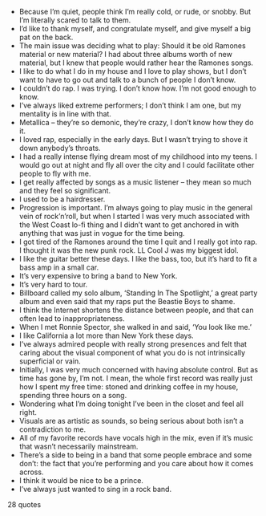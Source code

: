  - Because I’m quiet, people think I’m really cold, or rude, or snobby. But I’m literally scared to talk to them.
 - I’d like to thank myself, and congratulate myself, and give myself a big pat on the back.
 - The main issue was deciding what to play: Should it be old Ramones material or new material? I had about three albums worth of new material, but I knew that people would rather hear the Ramones songs.
 - I like to do what I do in my house and I love to play shows, but I don’t want to have to go out and talk to a bunch of people I don’t know.
 - I couldn’t do rap. I was trying. I don’t know how. I’m not good enough to know.
 - I’ve always liked extreme performers; I don’t think I am one, but my mentality is in line with that.
 - Metallica – they’re so demonic, they’re crazy, I don’t know how they do it.
 - I loved rap, especially in the early days. But I wasn’t trying to shove it down anybody’s throats.
 - I had a really intense flying dream most of my childhood into my teens. I would go out at night and fly all over the city and I could facilitate other people to fly with me.
 - I get really affected by songs as a music listener – they mean so much and they feel so significant.
 - I used to be a hairdresser.
 - Progression is important. I’m always going to play music in the general vein of rock’n’roll, but when I started I was very much associated with the West Coast lo-fi thing and I didn’t want to get anchored in with anything that was just in vogue for the time being.
 - I got tired of the Ramones around the time I quit and I really got into rap. I thought it was the new punk rock. LL Cool J was my biggest idol.
 - I like the guitar better these days. I like the bass, too, but it’s hard to fit a bass amp in a small car.
 - It’s very expensive to bring a band to New York.
 - It’s very hard to tour.
 - Billboard called my solo album, ‘Standing In The Spotlight,’ a great party album and even said that my raps put the Beastie Boys to shame.
 - I think the Internet shortens the distance between people, and that can often lead to inappropriateness.
 - When I met Ronnie Spector, she walked in and said, ‘You look like me.’
 - I like California a lot more than New York these days.
 - I’ve always admired people with really strong presences and felt that caring about the visual component of what you do is not intrinsically superficial or vain.
 - Initially, I was very much concerned with having absolute control. But as time has gone by, I’m not. I mean, the whole first record was really just how I spent my free time: stoned and drinking coffee in my house, spending three hours on a song.
 - Wondering what I’m doing tonight I’ve been in the closet and feel all right.
 - Visuals are as artistic as sounds, so being serious about both isn’t a contradiction to me.
 - All of my favorite records have vocals high in the mix, even if it’s music that wasn’t necessarily mainstream.
 - There’s a side to being in a band that some people embrace and some don’t: the fact that you’re performing and you care about how it comes across.
 - I think it would be nice to be a prince.
 - I’ve always just wanted to sing in a rock band.

28 quotes